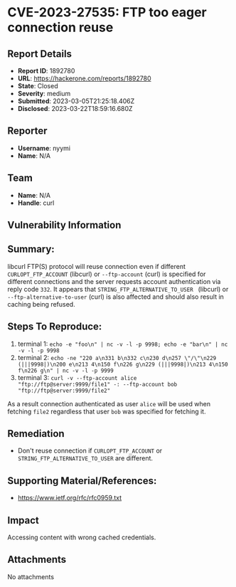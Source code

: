 # CVE-2023-27535: FTP too eager connection reuse

## Report Details
- **Report ID**: 1892780
- **URL**: https://hackerone.com/reports/1892780
- **State**: Closed
- **Severity**: medium
- **Submitted**: 2023-03-05T21:25:18.406Z
- **Disclosed**: 2023-03-22T18:59:16.680Z

## Reporter
- **Username**: nyymi
- **Name**: N/A

## Team
- **Name**: N/A
- **Handle**: curl

## Vulnerability Information
## Summary:
libcurl FTP(S) protocol will reuse connection even if different `CURLOPT_FTP_ACCOUNT` (libcurl) or `--ftp-account` (curl) is specified for different connections and the server requests account authentication via reply code `332`. It appears that `STRING_FTP_ALTERNATIVE_TO_USER ` (libcurl) or `--ftp-alternative-to-user` (curl) is also affected and should also result in caching being refused.

## Steps To Reproduce:

  1. terminal 1: `echo -e "foo\n" | nc -v -l -p 9998; echo -e "bar\n" | nc -v -l -p 9998`
  2. terminal 2:  `echo -ne "220 a\n331 b\n332 c\n230 d\n257 \"/\"\n229 (|||9998|)\n200 e\n213 4\n150 f\n226 g\n229 (|||9998|)\n213 4\n150 f\n226 g\n" | nc -v -l -p 9999`
  3. terminal 3: `curl -v --ftp-account alice "ftp://ftp@server:9999/file1" -: --ftp-account bob "ftp://ftp@server:9999/file2"`

As a result connection authenticated as user `alice` will be used when fetching `file2` regardless that user `bob` was specified for fetching it.

## Remediation
* Don't reuse connection if `CURLOPT_FTP_ACCOUNT` or `STRING_FTP_ALTERNATIVE_TO_USER`  are different.

## Supporting Material/References:
* https://www.ietf.org/rfc/rfc0959.txt

## Impact

Accessing content with wrong cached credentials.

## Attachments
No attachments
